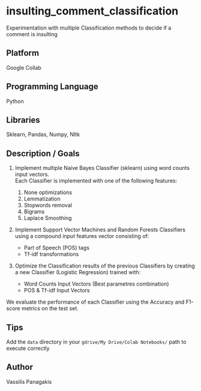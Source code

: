 # insulting_comment_classification
Experimentation with multiple Classification methods to decide if a comment is insulting

## Platform
Google Collab

## Programming Language
Python

## Libraries
Sklearn, Pandas, Numpy, Nltk

## Description / Goals 
1. Implement multiple Naive Bayes Classifier (sklearn) using word counts input vectors. <br> Each Classifier is implemented with one of the following features:
   1. None optimizations
   2. Lemmatization
   3. Stopwords removal
   4. Bigrams
   5. Laplace Smoothing
  
2. Implement Support Vector Machines and Random Forests Classifiers using a compound input features vector consisting of:
    * Part of Speech (POS) tags
    * Tf-idf transformations

3. Optimize the Classification results of the previous Classifiers by creating a new Classifier (Logistic Regression) trained with:
    * Word Counts Input Vectors (Best parametres combination)
    * POS & Tf-idf Input Vectors
    
We evaluate the performance of each Classifier using the Accuracy and F1-score metrics on the test set.
    
## Tips
Add the `data` directory in your `gdrive/My Drive/Colab Notebooks/` path to execute correctly

## Author
Vassilis Panagakis
